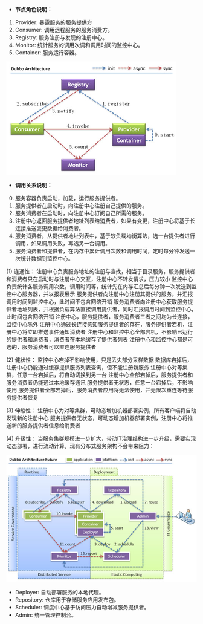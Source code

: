 * **节点角色说明：**
1. Provider: 暴露服务的服务提供方
2. Consumer: 调用远程服务的服务消费方。
3. Registry: 服务注册与发现的注册中心。
4. Monitor: 统计服务的调用次调和调用时间的监控中心。
5. Container: 服务运行容器。

![dubbo-architucture](../sources/images/dubbo-architecture.jpg)

* **调用关系说明：**
0. 服务容器负责启动，加载，运行服务提供者。
1. 服务提供者在启动时，向注册中心注册自己提供的服务。
2. 服务消费者在启动时，向注册中心订阅自己所需的服务。
3. 注册中心返回服务提供者地址列表给消费者，如果有变更，注册中心将基于长连接推送变更数据给消费者。
4. 服务消费者，从提供者地址列表中，基于软负载均衡算法，选一台提供者进行调用，如果调用失败，再选另一台调用。
5. 服务消费者和提供者，在内存中累计调用次数和调用时间，定时每分钟发送一次统计数据到监控中心。

(1) 连通性：
注册中心负责服务地址的注册与查找，相当于目录服务，服务提供者和消费者只在启动时与注册中心交互，注册中心不转发请求，压力较小
监控中心负责统计各服务调用次数，调用时间等，统计先在内存汇总后每分钟一次发送到监控中心服务器，并以报表展示
服务提供者向注册中心注册其提供的服务，并汇报调用时间到监控中心，此时间不包含网络开销
服务消费者向注册中心获取服务提供者地址列表，并根据负载算法直接调用提供者，同时汇报调用时间到监控中心，此时间包含网络开销
注册中心，服务提供者，服务消费者三者之间均为长连接，监控中心除外
注册中心通过长连接感知服务提供者的存在，服务提供者宕机，注册中心将立即推送事件通知消费者
注册中心和监控中心全部宕机，不影响已运行的提供者和消费者，消费者在本地缓存了提供者列表
注册中心和监控中心都是可选的，服务消费者可以直连服务提供者

(2) 健状性：
监控中心宕掉不影响使用，只是丢失部分采样数据
数据库宕掉后，注册中心仍能通过缓存提供服务列表查询，但不能注册新服务
注册中心对等集群，任意一台宕掉后，将自动切换到另一台
注册中心全部宕掉后，服务提供者和服务消费者仍能通过本地缓存通讯
服务提供者无状态，任意一台宕掉后，不影响使用
服务提供者全部宕掉后，服务消费者应用将无法使用，并无限次重连等待服务提供者恢复

(3) 伸缩性：
注册中心为对等集群，可动态增加机器部署实例，所有客户端将自动发现新的注册中心
服务提供者无状态，可动态增加机器部署实例，注册中心将推送新的服务提供者信息给消费者

(4) 升级性：
当服务集群规模进一步扩大，带动IT治理结构进一步升级，需要实现动态部署，进行流动计算，现有分布式服务架构不会带来阻力：

![dubbo-architucture](../sources/images/dubbo-architecture-future.jpg)
* Deployer: 自动部署服务的本地代理。
* Repository: 仓库用于存储服务应用发布包。
* Scheduler: 调度中心基于访问压力自动增减服务提供者。
* Admin: 统一管理控制台。
